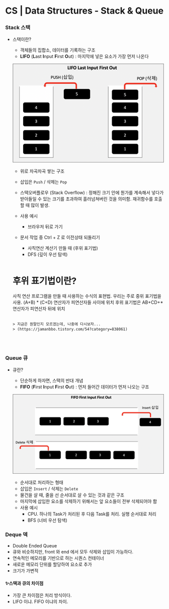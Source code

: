 # CS | Data Structures - Stack & Queue

### Stack 스택

- 스택이란?

  - 객체들의 집합소, 데이터를 기록하는 구조
  - **LIFO** (**L**ast **I**nput **F**irst **O**ut) : 마지막에 넣은 요소가 가장 먼저 나온다

  ![Stack img](Data_Structures_Stack_Queue.assets/stackimg.png)

  - 위로 차곡차곡 쌓는 구조

  - 삽입은 `Push` / 삭제는 `Pop`

  - 스택오버플로우 (Stack Overflow) : 정해진 크기 안에 뭔가를 계속해서 넣다가 받아들일 수 있는 크기를 초과하여 흘러넘쳐버린 것을 의미함. 재귀함수를 호출할 때 많이 발생.

  - 사용 예시

    - 브라우저 뒤로 가기
  - 문서 작업 중 Ctrl + Z 로 이전상태 되돌리기
    - 사칙연산 계산기 만들 때 (후위 표기법)
    - DFS (깊이 우선 탐색)
  
    ```
  # 후위 표기법이란?
    사칙 연산 프로그램을 만들 때 사용하는 수식의 표현법.
    우리는 주로 중위 표기법을 사용. (A+B) * (C+D) 연산자가 피연산자들 사이에 위치
    후위 표기법은 AB+CD+* 연산자가 피연산자 뒤에 위치
    ```
  
    > 지금은 뭔말인지 모르겠는데, 나중에 다시보자...
  > (https://jamanbbo.tistory.com/54?category=838061)

</br></br>

### Queue 큐

- 큐란?

  - 단순하게 하자면, 스택의 반대 개념
  - **FIFO** (**F**irst **I**nput **F**irst **O**ut) : 먼저 들어간 데이터가 먼저 나오는 구조

  ![queimg](Data_Structures_Stack_Queue.assets/queimg.png)
  - 순서대로 처리하는 형태
  - 삽입은 `Insert` / 삭제는 `Delete`
  - 물건을 살 때, 줄을 선 순서대로 살 수 있는 것과 같은 구조
  - 마지막에 삽입한 요소를 삭제하기 위해서는 앞 요소들이 전부 삭제되어야 함
  - 사용 예시
    - CPU. 하나의 Task가 처리된 후 다음 Task를 처리. 실행 순서대로 처리
    - BFS (너비 우선 탐색)

### Deque 덱

- Double Ended Queue
- 큐와 비슷하지만, front 와 end 에서 모두 삭제와 삽입이 가능하다.
- 연속적인 메모리를 기반으로 하는 시퀀스 컨테이너
- 새로운 메모리 단위를 할당하여 요소로 추가
- 크기가 가변적



#### ✨스택과 큐의 차이점

- 가장 큰 차이점은 처리 방식이다.
- LIFO 이냐. FIFO 이냐의 차이.